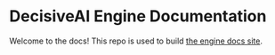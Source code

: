 # DecisiveAI Engine Documentation

Welcome to the docs! This repo is used to build [the engine docs site](#).
